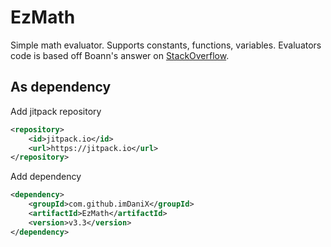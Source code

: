 # EzMath

Simple math evaluator. Supports constants, functions, variables.
Evaluators code is based off Boann's answer on [StackOverflow](https://stackoverflow.com/a/26227947/9819521).

## As dependency
Add jitpack repository
```xml
<repository>
    <id>jitpack.io</id>
    <url>https://jitpack.io</url>
</repository>
```
Add dependency
```xml
<dependency>
    <groupId>com.github.imDaniX</groupId>
    <artifactId>EzMath</artifactId>
    <version>v3.3</version>
</dependency>
```
